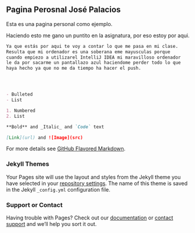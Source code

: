 ## Pagina Perosnal José Palacios



Esta es una pagina personal como ejemplo.

Haciendo esto me gano un puntito en la asignatura, por eso estoy por aqui.

```markdown
Ya que estás por aqui te voy a contar lo que me pasa en mi clase. 
Resulta que mi ordenador es una soberana eme mayusculas porque 
cuando empiezo a utilizarel IntelliJ IDEA mi maravilloso ordenador
le da por sacarme un pantallazo azul haciendome perder todo lo que
haya hecho ya que no me da tiempo ha hacer el push.




- Bulleted
- List

1. Numbered
2. List

**Bold** and _Italic_ and `Code` text

[Link](url) and ![Image](src)
```

For more details see [GitHub Flavored Markdown](https://guides.github.com/features/mastering-markdown/).

### Jekyll Themes

Your Pages site will use the layout and styles from the Jekyll theme you have selected in your [repository settings](https://github.com/JosePalacios56/PaginaWeb/settings). The name of this theme is saved in the Jekyll `_config.yml` configuration file.

### Support or Contact

Having trouble with Pages? Check out our [documentation](https://help.github.com/categories/github-pages-basics/) or [contact support](https://github.com/contact) and we’ll help you sort it out.
